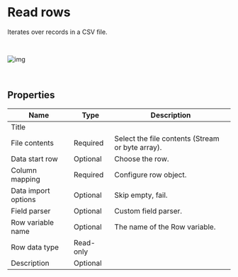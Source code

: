 # Read rows

Iterates over records in a CSV file.


<br/>

![img](https://profitbasedocs.blob.core.windows.net/flowimages/readRows.png)

<br/>


## Properties

| Name             | Type      |Description                                             |
|------------------|-----------|--------------------------------------------------------|
| Title |   |  |
| File contents       | Required  | Select the file contents (Stream or byte array).      |
| Data start row | Optional  | Choose the row. |
| Column mapping | Required | Configure row object. |
| Data import options | Optional | Skip empty, fail. |
| Field parser | Optional | Custom field parser. |
| Row variable name | Optional | The name of the Row variable. |
| Row data type | Read-only |  |
| Description | Optional | |